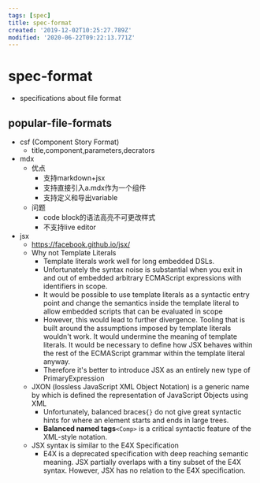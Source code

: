 ```yaml
---
tags: [spec]
title: spec-format
created: '2019-12-02T10:25:27.789Z'
modified: '2020-06-22T09:22:13.771Z'
---
```


# spec-format
- specifications about file format  

## popular-file-formats
- csf (Component Story Format)
  - title,component,parameters,decrators
- mdx
  - 优点
      - 支持markdown+jsx
      - 支持直接引入a.mdx作为一个组件
      - 支持定义和导出variable
  - 问题
      - code block的语法高亮不可更改样式
      - 不支持live editor
- jsx
  - https://facebook.github.io/jsx/
  - Why not Template Literals
      - Template literals work well for long embedded DSLs.
      - Unfortunately the syntax noise is substantial when you exit in and out of embedded arbitrary ECMAScript expressions with identifiers in scope.
      - It would be possible to use template literals as a syntactic entry point and change the semantics inside the template literal to allow embedded scripts that can be evaluated in scope
      - However, this would lead to further divergence. Tooling that is built around the assumptions imposed by template literals wouldn't work. It would undermine the meaning of template literals. It would be necessary to define how JSX behaves within the rest of the ECMAScript grammar within the template literal anyway.
      - Therefore it's better to introduce JSX as an entirely new type of PrimaryExpression
  - JXON (lossless JavaScript XML Object Notation) is a generic name by which is defined the representation of JavaScript Objects using XML
      - Unfortunately, balanced braces`{}` do not give great syntactic hints for where an element starts and ends in large trees. 
      - **Balanced named tags**`<Comp>` is a critical syntactic feature of the XML-style notation.
  - JSX syntax is similar to the E4X Specification
      - E4X is a deprecated specification with deep reaching semantic meaning. JSX partially overlaps with a tiny subset of the E4X syntax. However, JSX has no relation to the E4X specification.

